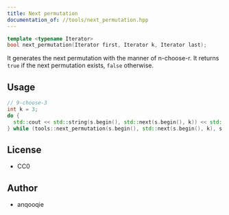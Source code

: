 ```yaml
---
title: Next permutation
documentation_of: //tools/next_permutation.hpp
---
```


```cpp
template <typename Iterator>
bool next_permutation(Iterator first, Iterator k, Iterator last);
```

It generates the next permutation with the manner of n-choose-r.
It returns `true` if the next permutation exists, `false` otherwise.

## Usage
```cpp
// 9-choose-3
int k = 3;
do {
  std::cout << std::string(s.begin(), std::next(s.begin(), k)) << std::endl;
} while (tools::next_permutation(s.begin(), std::next(s.begin(), k), s.end()));
```

## License
- CC0

## Author
- anqooqie
